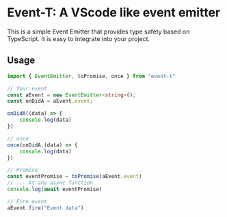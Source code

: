 # Event-T: A VScode like event emitter

This is a simple Event Emitter that provides type safety based on TypeScript. It is easy to integrate into your project.

## Usage

```typescript
import { EventEmitter, toPromise, once } from "event-t"

// Your event
const aEvent = new EventEmitter<string>();
const onDidA = aEvent.event;

onDidA((data) => {
    console.log(data)
})

// once
once(onDidA,(data) => {
    console.log(data)
})

// Promise
const eventPromise = toPromise(aEvent.event)
// ... At any async function
console.log(await eventPromise)

// Fire event
aEvent.fire("Event data")


```